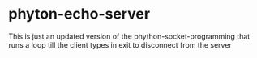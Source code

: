 # phyton-echo-server
This is just an updated version of the phython-socket-programming that runs a loop till the client types in exit to disconnect from the server
